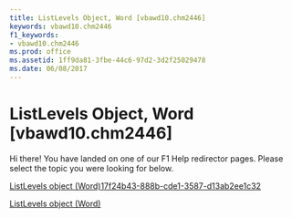 ```yaml
---
title: ListLevels Object, Word [vbawd10.chm2446]
keywords: vbawd10.chm2446
f1_keywords:
- vbawd10.chm2446
ms.prod: office
ms.assetid: 1ff9da81-3fbe-44c6-97d2-3d2f25029478
ms.date: 06/08/2017
---
```



# ListLevels Object, Word [vbawd10.chm2446]

Hi there! You have landed on one of our F1 Help redirector pages. Please select the topic you were looking for below.

[ListLevels object (Word)17f24b43-888b-cde1-3587-d13ab2ee1c32](http://msdn.microsoft.com/library/17f24b43-888b-cde1-3587-d13ab2ee1c32%28Office.15%29.aspx)

[ListLevels object (Word)](http://msdn.microsoft.com/library/9165c008-c066-8d3e-9254-d9e0ab2ec091%28Office.15%29.aspx)


